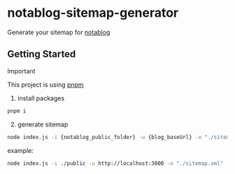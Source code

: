 # notablog-sitemap-generator

Generate your sitemap for [notablog](https://github.com/dragonman225/notablog)


## Getting Started

> [!IMPORTANT]
> This project is using [pnpm](https://pnpm.io)

1. install packages
```bash
pnpm i
```
2. generate sitemap
```bash
node index.js -i {notablog_public_folder} -u {blog_baseUrl} -o "./sitemap.xml"
```
example:
```bash
node index.js -i ./public -u http://localhost:3000 -o "./sitemap.xml"
```
